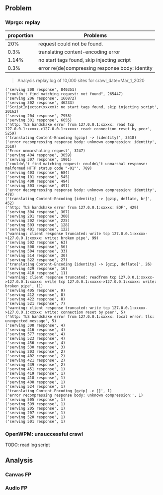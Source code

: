 ## Problem
### Wprgo: replay
| proportion | Problems                                        |
| ---------- | ----------------------------------------------- |
| 20%        | request could not be found.                     |
| 0.3%       | translating content-encoding error              |
| 1.14%      | no start tags found, skip injecting script      |
| 0.3%       | error re(de)compressing response body: identity |


> Analysis replay.log of 10,000 sites for crawl_date=Mar_1_2020
```
('serving 200 response', 840351)
("couldn't find matching request: not found", 265447)
('serving 206 response', 166872)
('serving 302 response', 46233)
('ScriptInjector(xxxxx): no start tags found, skip injecting script', 20162)
('serving 204 response', 7958)
('serving 301 response', 6655)
('http: TLS handshake error from 127.0.0.1:xxxxx: read tcp 127.0.0.1:xxxxx->127.0.0.1:xxxxx: read: connection reset by peer', 5259)
('translating Content-Encoding [gzip] -> [identity]', 3518)
('error recompressing response body: unknown compression: identity', 3518)
('Error unmarshaling request', 3247)
('serving 404 response', 3059)
('serving 307 response', 1901)
('couldn\'t find matching request: couldn\'t unmarshal response: malformed HTTP status code "-01"', 789)
('serving 403 response', 684)
('serving 101 response', 545)
('serving 400 response', 494)
('serving 303 response', 491)
('error decompressing response body: unknown compression: identity', 478)
('translating Content-Encoding [identity] -> [gzip, deflate, br]', 452)
('http: TLS handshake error from 127.0.0.1:xxxxx: EOF', 429)
('serving 304 response', 307)
('serving 201 response', 300)
('serving 202 response', 225)
('serving 503 response', 128)
('serving 401 response', 122)
('warning: client response truncated: write tcp 127.0.0.1:xxxxx->127.0.0.1:xxxxx: write: broken pipe', 99)
('serving 502 response', 63)
('serving 500 response', 56)
('serving 504 response', 33)
('serving 514 response', 30)
('serving 522 response', 27)
('translating Content-Encoding [identity] -> [gzip, deflate]', 26)
('serving 429 response', 16)
('serving 410 response', 11)
('warning: client response truncated: readfrom tcp 127.0.0.1:xxxxx->127.0.0.1:xxxxx: write tcp 127.0.0.1:xxxxx->127.0.0.1:xxxxx: write: broken pipe', 11)
('serving 405 response', 9)
('serving 412 response', 8)
('serving 422 response', 8)
('serving 521 response', 7)
('warning: client response truncated: write tcp 127.0.0.1:xxxxx->127.0.0.1:xxxxx: write: connection reset by peer', 5)
('http: TLS handshake error from 127.0.0.1:xxxxx: local error: tls: unexpected message', 5)
('serving 308 response', 4)
('serving 416 response', 4)
('serving 577 response', 4)
('serving 523 response', 4)
('serving 456 response', 4)
('serving 530 response', 3)
('serving 203 response', 2)
('serving 402 response', 2)
('serving 421 response', 2)
('serving 439 response', 2)
('serving 451 response', 1)
('serving 419 response', 1)
('serving 418 response', 1)
('serving 408 response', 1)
('serving 524 response', 1)
('translating Content-Encoding [gzip] -> []', 1)
('error recompressing response body: unknown compression:', 1)
('serving 505 response', 1)
('serving 599 response', 1)
('serving 205 response', 1)
('serving 207 response', 1)
('serving 520 response', 1)
('serving 501 response', 1)
```

### OpenWPM: unsuccessful crawl
TODO: read log script

## Analysis
### Canvas FP
### Audio FP